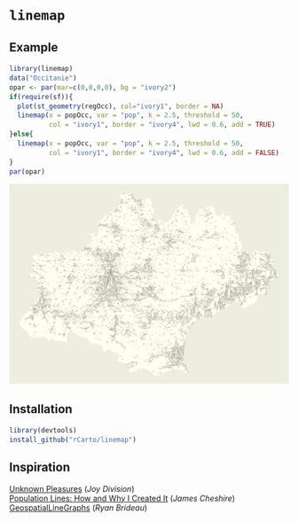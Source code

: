 # `linemap`


## Example

```r
library(linemap)
data("Occitanie")
opar <- par(mar=c(0,0,0,0), bg = "ivory2")
if(require(sf)){
  plot(st_geometry(regOcc), col="ivory1", border = NA)
  linemap(x = popOcc, var = "pop", k = 2.5, threshold = 50,
          col = "ivory1", border = "ivory4", lwd = 0.6, add = TRUE)
}else{
  linemap(x = popOcc, var = "pop", k = 2.5, threshold = 50,
          col = "ivory1", border = "ivory4", lwd = 0.6, add = FALSE)
}
par(opar)
```
![mordor](img/mordor.png)


## Installation

```r
library(devtools)
install_github("rCarto/linemap")
```


## Inspiration 
[Unknown Pleasures](https://en.wikipedia.org/wiki/Unknown_Pleasures) (*Joy Division*)  
[Population Lines: How and Why I Created It](http://spatial.ly/2017/04/population-lines-how-and-why-i-created-it/) (*James Cheshire*)  
[GeospatialLineGraphs](https://github.com/Brideau/GeospatialLineGraphs) (*Ryan Brideau*)  
